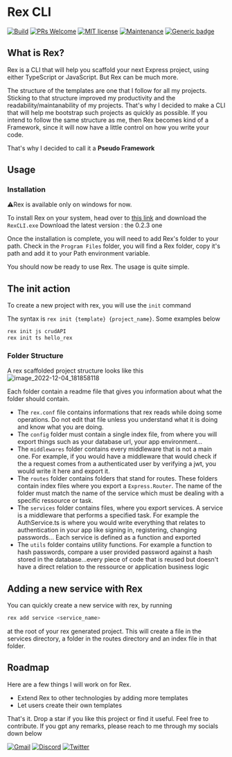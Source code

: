# Rex CLI

[![Build](https://github.com/TheWisePigeon/rex/actions/workflows/build.yml/badge.svg)](https://github.com/TheWisePigeon/rex/actions/workflows/build.yml)
[![PRs Welcome](https://img.shields.io/badge/PRs-welcome-brightgreen.svg?style=flat-square)](https://github.com/TheWisePigeon/rex/pulls)
[![MIT license](https://img.shields.io/badge/License-MIT-blue.svg)](https://lbesson.mit-license.org/)
[![Maintenance](https://img.shields.io/badge/Maintained%3F-yes-green.svg)](https://GitHub.com/TheWisePigeon/rex/graphs/commit-activity)
[![Generic badge](https://img.shields.io/badge/Maintainer-TheWisePigeon-blue.svg)](https://github.com/TheWisePigeon)

## What is Rex?
Rex is a CLI that will help you scaffold your next Express project, using either TypeScript or JavaScript. But Rex can be much more.

The structure of the templates are one that I follow for all my projects. Sticking to that structure improved my productivity and the readability/maintanability of my projects. That's why I decided to make a CLI that will help me bootstrap such projects as quickly as possible. If you intend to follow the same structure as me, then Rex becomes kind of a Framework, since it will now have a little control on how you write your code.

That's why I decided to call it a **Pseudo Framework**

## Usage
### Installation
⚠️Rex is available only on windows for now.

To install Rex on your system, head over to [this link](https://github.com/TheWisePigeon/rex/releases) and download the `RexCLI.exe`
Download the latest version : the 0.2.3 one

Once the installation is complete, you will need to add Rex's folder to your path. Check in the `Program Files` folder, you will find a Rex folder, copy it's path and add it to your Path environment variable.

You should now be ready to use Rex. The usage is quite simple.

## The **init** action
To create a new project with rex, you will use the `init` command

The syntax is `rex init {template} {project_name}`. Some examples below
```bash
rex init js crudAPI
rex init ts hello_rex
```

### Folder Structure
A rex scaffolded project structure looks like this
![image_2022-12-04_181858118](https://user-images.githubusercontent.com/95161388/205508333-b67a4b77-b1f4-45ae-aed3-0d074cc19d8f.png)

Each folder contain a readme file that gives you information about what the folder should contain.

- The `rex.conf` file contains informations that rex reads while doing some operations. Do not edit that file unless you understand what it is doing and know what you are doing.
- The `config` folder must contain a single index file, from where you will export things such as your database url, your app environment...
- The `middlewares` folder contains every middleware that is not a main one. For example, if you would have a middleware that would check if the a request comes from a authenticated user by verifying a jwt, you would write it here and export it.
- The `routes` folder contains folders that stand for routes. These folders contain index files where you export a `Express.Router`. The name of the folder must match the name of the service which must be dealing with a specific ressource or task.
- The `services` folder contains files, where you export services. A service is a middleware that performs a specified task. For example the AuthService.ts is where you would write everything that relates to authentication in your app like signing in, registering, changing passwords... Each service is defined as a function and exported
- The `utils` folder contains utility functions. For example a function to hash passwords, compare a user provided password against a hash stored in the database...every piece of code that is reused but doesn't have a direct relation to the ressource or application business logic

## Adding a new service with Rex
You can quickly create a new service with rex, by running 
```bash
rex add service <service_name>
```
at the root of your rex generated project. This will create a file in the services directory, a folder in the routes directory and an index file in that folder.
## Roadmap
Here are a few things I will work on for Rex.

- Extend Rex to other technologies by adding more templates
- Let users create their own templates

That's it. Drop a star if you like this project or find it useful. Feel free to contribute. If you gpt any remarks, please reach to me through my socials down below

[![Gmail](https://img.shields.io/badge/Gmail-D14836?style=for-the-badge&logo=gmail&logoColor=white)](mailto:zozozozeph@gmail.com)
[![Discord](https://img.shields.io/badge/Discord-5865F2?style=for-the-badge&logo=discord&logoColor=white)](https://discordapp.com/users/624747283640221723)
[![Twitter](https://img.shields.io/badge/Twitter-1DA1F2?style=for-the-badge&logo=twitter&logoColor=white)](https://twitter.com/pigeondev0_0)
